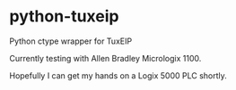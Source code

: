 python-tuxeip
=============

Python ctype wrapper for TuxEIP

Currently testing with Allen Bradley Micrologix 1100.

Hopefully I can get my hands on a Logix 5000 PLC shortly.

